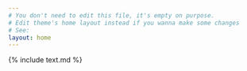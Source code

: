 ```yaml
---
# You don't need to edit this file, it's empty on purpose.
# Edit theme's home layout instead if you wanna make some changes
# See: 	
layout: home
---
```

{% include text.md %}